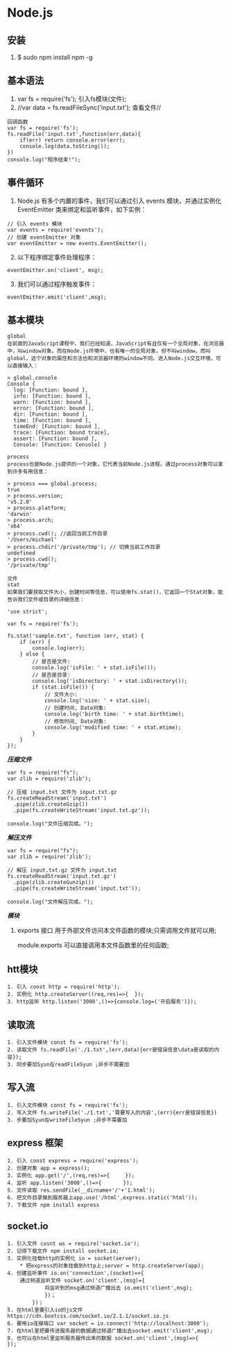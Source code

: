 # Node.js

## 安装
1. $ sudo npm install npm -g

## 基本语法
1. var fs = require('fs');	引入fs模块(文件);
2. //var data = fs.readFileSync('input.txt'); 查看文件//
```
回调函数
var fs = require('fs');
fs.readFile('input.txt',function(err,data){
    if(err) return console.error(err);
    console.log(data.toString());
})
console.log("程序结束!");
```
## 事件循环
1. Node.js 有多个内置的事件，我们可以通过引入 events 模块，并通过实例化 EventEmitter 类来绑定和监听事件，如下实例：
```
// 引入 events 模块
var events = require('events');
// 创建 eventEmitter 对象
var eventEmitter = new events.EventEmitter();
```
2. 以下程序绑定事件处理程序：
```
eventEmitter.on('client', msg);
```
3. 我们可以通过程序触发事件：
``` 
eventEmitter.emit('client',msg);
```

## 基本模块
```
global
在前面的JavaScript课程中，我们已经知道，JavaScript有且仅有一个全局对象，在浏览器中，叫window对象。而在Node.js环境中，也有唯一的全局对象，但不叫window，而叫global，这个对象的属性和方法也和浏览器环境的window不同。进入Node.js交互环境，可以直接输入：

> global.console
Console {
  log: [Function: bound ],
  info: [Function: bound ],
  warn: [Function: bound ],
  error: [Function: bound ],
  dir: [Function: bound ],
  time: [Function: bound ],
  timeEnd: [Function: bound ],
  trace: [Function: bound trace],
  assert: [Function: bound ],
  Console: [Function: Console] }
```

```
process
process也是Node.js提供的一个对象，它代表当前Node.js进程。通过process对象可以拿到许多有用信息：

> process === global.process;
true
> process.version;
'v5.2.0'
> process.platform;
'darwin'
> process.arch;
'x64'
> process.cwd(); //返回当前工作目录
'/Users/michael'
> process.chdir('/private/tmp'); // 切换当前工作目录
undefined
> process.cwd();
'/private/tmp'
```

```
文件
stat
如果我们要获取文件大小，创建时间等信息，可以使用fs.stat()，它返回一个Stat对象，能告诉我们文件或目录的详细信息：

'use strict';

var fs = require('fs');

fs.stat('sample.txt', function (err, stat) {
    if (err) {
        console.log(err);
    } else {
        // 是否是文件:
        console.log('isFile: ' + stat.isFile());
        // 是否是目录:
        console.log('isDirectory: ' + stat.isDirectory());
        if (stat.isFile()) {
            // 文件大小:
            console.log('size: ' + stat.size);
            // 创建时间, Date对象:
            console.log('birth time: ' + stat.birthtime);
            // 修改时间, Date对象:
            console.log('modified time: ' + stat.mtime);
        }
    }
});
```
***压缩文件***

```
var fs = require("fs");
var zlib = require('zlib');

// 压缩 input.txt 文件为 input.txt.gz
fs.createReadStream('input.txt')
  .pipe(zlib.createGzip())
  .pipe(fs.createWriteStream('input.txt.gz'));
  
console.log("文件压缩完成。");
```

***解压文件***

```
var fs = require("fs");
var zlib = require('zlib');

// 解压 input.txt.gz 文件为 input.txt
fs.createReadStream('input.txt.gz')
  .pipe(zlib.createGunzip())
  .pipe(fs.createWriteStream('input.txt'));
  
console.log("文件解压完成。");
```

***模块***

1. exports 接口 用于外部文件访问本文件函数的模块;只需调用文件就可以用;

   module.exports 可以直接调用本文件函数里的任何函数;
   
## htt模块
	1. 引入 const http = require('http');
	2. 实例化 http.createServer((req,res)=>{  });
	3. http监听 http.listen('3000',()=>{console.log=('开启服务')});

## 读取流
	1. 引入文件模块 const fs = require('fs');
	2. 读取文件 fs.readFile('./1.txt',(err,data){err是错误信息\data是读取的内容});
	3. 同步要加Syun在readFileSyun ;异步不需要加
## 写入流
	1. 引入文件模块 const fs = require('fs');
	2. 写入文件 fs.writeFile('./1.txt','需要写入的内容',(err){err是错误信息})
	3. 步要加Syun在writeFileSyun ;异步不需要加

## express 框架
	1. 引入 const express = require('express');
	2. 创建对象 app = express();
	3. 实例化 app.get('/',(req,res)=>{		});
	4. 监听 app.listen('3000',()=>{		});
	5. 文件读取 res.sendFile(__dirname+'/'+'1.html');
	6. 把文件目录推到服务器上app.use('/html',express.static('html'));
	7. 下载文件 npm install express

## socket.io
	1. 引入文件 cosnt ws = require('socket.io');
	2. 记得下载文件 npm install socket.io;
	3. 实例化挂载http的实例化 io = socket(server);
		* 把express的对象挂载到http上;server = http.createServer(app);
	4. 创建监听事件 io.on('connection',(socket)=>{
		通过频道监听文件 socket.on('client',(msg)={
				将监听到的msg通过频道广播出去 io.emit('client',msg);
				})；
			})；
	5. 在html里要引入io的js文件 https://cdn.bootcss.com/socket.io/2.1.1/socket.io.js
	6. 要用io连接端口 var socket = io.connect('http://localhost:3000');
	7. 在html里把要传进服务器的数据通过频道广播出去socket.emit('client',msg);
	8. 也可以在html里监听服务器传出来的数据 socket.on('client',(msg)=>{ 		});



